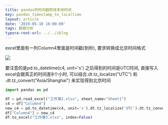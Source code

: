```yaml
---
title: pandas列时间戳转成本地时间
key: pandas_timestamp_to_localtime
layout: article
date: '2019-05-10 16:00:00'
tags: 数据分析
typora-root-url: ../../iblog
---
```


excel里面有一列Column4里面是时间戳(到秒), 要求转换成北京时间格式

![](https://imgs.zhangbaobao.cn/img/timestamp2datetime.png)

要注意的是pd.to_datetime(c4, unit='s') 之后得到的时间是UTC时间, 直接写入excel会跟真正的时间差8个小时,
可以结合.dt.tz_localize("UTC") 和 .dt.tz_convert("Asia/Shanghai") 来实现得到北京时间

```python
import pandas as pd

df = pd.read_excel("工作簿2.xlsx", sheet_name="Sheet1")
c4 = df["Column4"]
new_c4 = pd.to_datetime(c4, unit='s').dt.tz_localize('UTC').dt.tz_convert("Asia/Shanghai")
df["Column4"] = new_c4
df.to_excel("工作簿3.xlsx", index=False)
```
